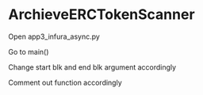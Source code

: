 # ArchieveERCTokenScanner


Open app3_infura_async.py

Go to main()

Change start blk and end blk argument accordingly

Comment out function accordingly
